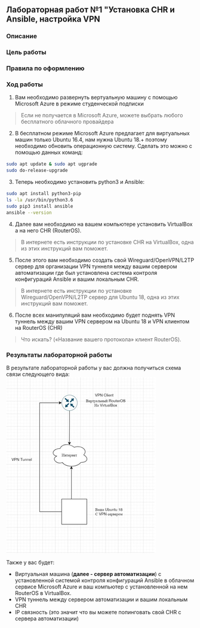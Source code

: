 ## Лабораторная работ №1 "Установка CHR и Ansible, настройка VPN

### Описание

### Цель работы

### Правила по оформлению

### Ход работы

1. Вам необходимо развернуть вертуальную машину с помощью Microsoft Azure в режиме студенческой подписки
> Если не получается в Microsoft Azure, можете выбрать любого бесплатного облачного провайдера

2. В бесплатном режиме Microsoft Azure предлагает для виртуальных машин только Ubuntu 16.4, нам нужна Ubuntu 18.+ поэтому необходимо обновить операционную систему. Сделать это можно с помощью данных команд:
   
```bash
sudo apt update & sudo apt ugprade
sudo do-release-upgrade
```

3. Теперь необходимо установить python3 и Ansible:
   
```bash
sudo apt install python3-pip
ls -la /usr/bin/python3.6
sudo pip3 install ansible
ansible --version
```

4. Далее вам необходимо на вашем компьютере установить VirtualBox а на него CHR (RouterOS).
> В интернете есть инструкции по установке CHR на VirtualBox, одна из этих инструкций вам поможет.

5. После этого вам необходимо создать свой Wireguard/OpenVPN/L2TP сервер для организации VPN туннеля между вашим сервером автоматизации где был установлена система контроля конфигураций Ansible и вашим локальным CHR. 
> В интернете есть инструкции по установке Wireguard/OpenVPN/L2TP сервер для Ubuntu 18, одна из этих инструкций вам поможет.

6. После всех манипуляций вам необходимо будет поднять VPN туннель между вашим VPN сервером на Ubuntu 18 и VPN клиентом на RouterOS (CHR) 
> Что искать? («Название вашего протокола» клиент RouterOS).

### Результаты лабораторной работы
В результате лабораторной работы у вас должна получиться схема связи следующего вида:
![Схема](Scheme.jpg)

Также у вас будет:

- Виртуальная машина (**далее - сервер автоматизации**) с установленной системой контроля конфигураций Ansible в облачном сервисе Microsoft Azure и ваш компьютер с установленной на нем RouterOS в VirtualBox.
- VPN туннель между сервером автоматизации и вашим локальным CHR
- IP связность (это значит что вы можете попинговать свой CHR с сервера автоматизации)